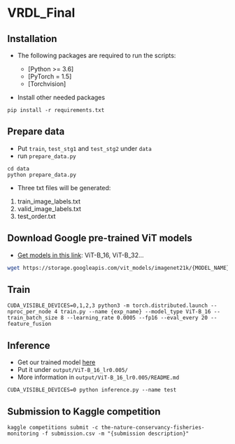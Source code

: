 # VRDL_Final

## Installation

* The following packages are required to run the scripts:
  - [Python >= 3.6]
  - [PyTorch = 1.5]
  - [Torchvision]

* Install other needed packages
```
pip install -r requirements.txt
```

## Prepare data

* Put `train`, `test_stg1` and `test_stg2` under `data`
* run  `prepare_data.py`
```
cd data
python prepare_data.py
```
* Three txt files will be generated:
1. train_image_labels.txt
2. valid_image_labels.txt
3. test_order.txt

## Download Google pre-trained ViT models

* [Get models in this link](https://console.cloud.google.com/storage/vit_models/): ViT-B_16, ViT-B_32...
```bash
wget https://storage.googleapis.com/vit_models/imagenet21k/{MODEL_NAME}.npz
```

## Train
```
CUDA_VISIBLE_DEVICES=0,1,2,3 python3 -m torch.distributed.launch --nproc_per_node 4 train.py --name {exp_name} --model_type ViT-B_16 --train_batch_size 8 --learning_rate 0.0005 --fp16 --eval_every 20 --feature_fusion
```

## Inference
* Get our trained model [here](https://drive.google.com/file/d/104uZv9ZKWDhNuwHupQobG9UtCb8LeX0M/view?usp=sharing)
* Put it under `output/ViT-B_16_lr0.005/`
* More information in `output/ViT-B_16_lr0.005/README.md`
```
CUDA_VISIBLE_DEVICES=0 python inference.py --name test
```

## Submission to Kaggle competition
```
kaggle competitions submit -c the-nature-conservancy-fisheries-monitoring -f submission.csv -m "{submission description}"
```

